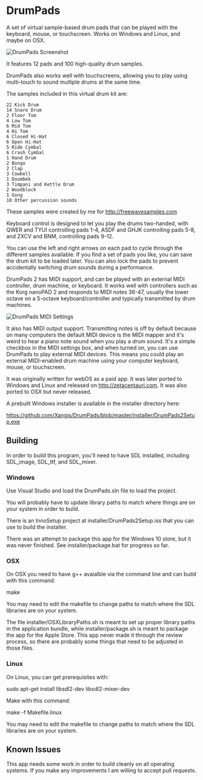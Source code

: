 # DrumPads

A set of virtual sample-based drum pads that can be played with the keyboard,
mouse, or touchscreen. Works on Windows and Linux, and maybe on OSX.

![DrumPads Screenshot](https://github.com/Xangis/DrumPads/blob/master/images/DrumPads2ScreenshotWithArrows.png)

It features 12 pads and 100 high-quality drum samples.

DrumPads also works well with touchscreens, allowing you to play using multi-touch to sound multiple drums at the same time.

The samples included in this virtual drum kit are:

	22 Kick Drum
	14 Snare Drum
	2 Floor Tom
	4 Low Tom
	6 Mid Tom
	4 Hi Tom
	6 Closed Hi-Hat
	6 Open Hi-Hat
	5 Ride Cymbal
	6 Crash Cymbal
	1 Hand Drum
	2 Bongo
	2 Clap
	3 Cowbell
	1 Doumbek
	3 Timpani and Kettle Drum
	2 Woodblock
	1 Gong
	10 Other percussion sounds

These samples were created by me for http://freewavesamples.com

Keyboard control is designed to let you play the drums two-handed, with QWER 
and TYUI controlling pads 1-4, ASDF and GHJK controlling pads 5-8, and ZXCV 
and BNM, controlling pads 9-12.

You can use the left and right arrows on each pad to cycle through the 
different samples available. If you find a set of pads you like, you can 
save the drum kit to be loaded later. You can also lock the pads to prevent 
accidentally switching drum sounds during a performance.

DrumPads 2 has MIDI support, and can be played with an external MIDI controller,
drum machine, or keyboard. It works well with controllers such as the Korg 
nanoPAD 2 and responds to MIDI notes 36-47, usually the lower octave on a 
5-octave keyboard/controller and typically transmitted by drum machines.

![DrumPads MIDI Settings](https://github.com/Xangis/DrumPads/blob/master/images/DrumPadsMIDISettings.png)

It also has MIDI output support. Transmitting notes is off by default because 
on many computers the default MIDI device is the MIDI mapper and it's weird to 
hear a piano note sound when you play a drum sound. It's a simple checkbox in 
the MIDI settings box, and when turned on, you can use DrumPads to play 
external MIDI devices. This means you could play an external MIDI-enabled drum 
machine using your computer keyboard, mouse, or touchscreen.

It was originally written for webOS as a paid app. It was later ported to
Windows and Linux and released on http://zetacentauri.com. It was also ported
to OSX but never released.

A prebuilt Windows installer is available in the installer directory here:

https://github.com/Xangis/DrumPads/blob/master/installer/DrumPads2Setup.exe

## Building

In order to build this program, you'll need to have SDL installed, including
SDL_image, SDL_ttf, and SDL_mixer.

### Windows

Use Visual Studio and load the DrumPads.sln file to load the project.

You will probably have to update library paths to match where things are on your
system in order to build.

There is an InnoSetup project at installer/DrumPads2Setup.iss that you can use
to build the installer.

There was an attempt to package this app for the Windows 10 store, but it was
never finished. See installer/package.bat for progress so far.

### OSX

On OSX you need to have g++ avaialble via the command line and can build with 
this command:

make

You may need to edit the makefile to change paths to match where the SDL 
libraries are on your system.

The file installer/OSXLibraryPaths.sh is meant to set up proper library paths
in the application bundle, while installer/package.sh is meant to package the
app for the Apple Store. This app never made it through the review process, so
there are probably some things that need to be adjusted in those files.

### Linux

On Linux, you can get prerequisites with:

sudo apt-get install libsdl2-dev libsdl2-mixer-dev

Make with this command:

make -f Makefile.linux

You may need to edit the makefile to change paths to match where the SDL 
libraries are on your system.

## Known Issues

This app needs some work in order to build cleanly on all operating systems. If
you make any improvements I am willing to accept pull requests.

